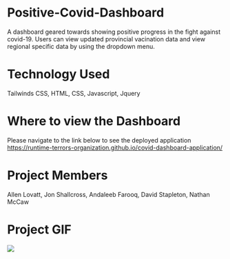 # Positive-Covid-Dashboard
A dashboard geared towards showing positive progress in the fight against covid-19. Users can view updated provincial vacination data and view regional specific data by using the dropdown menu. 

# Technology Used
Tailwinds CSS,
HTML,
CSS,
Javascript,
Jquery

# Where to view the Dashboard
Please navigate to the link below to see the deployed application
https://runtime-terrors-organization.github.io/covid-dashboard-application/

# Project Members
Allen Lovatt, 
Jon Shallcross, 
Andaleeb Farooq, 
David Stapleton, 
Nathan McCaw

# Project GIF

![](Covid_Dashboard2_GIF.gif)